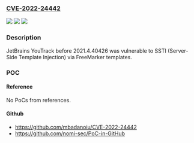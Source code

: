 ### [CVE-2022-24442](https://cve.mitre.org/cgi-bin/cvename.cgi?name=CVE-2022-24442)
![](https://img.shields.io/static/v1?label=Product&message=n%2Fa&color=blue)
![](https://img.shields.io/static/v1?label=Version&message=n%2Fa&color=blue)
![](https://img.shields.io/static/v1?label=Vulnerability&message=n%2Fa&color=brighgreen)

### Description

JetBrains YouTrack before 2021.4.40426 was vulnerable to SSTI (Server-Side Template Injection) via FreeMarker templates.

### POC

#### Reference
No PoCs from references.

#### Github
- https://github.com/mbadanoiu/CVE-2022-24442
- https://github.com/nomi-sec/PoC-in-GitHub

